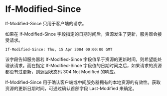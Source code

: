 # If-Modified-Since

If-Modified-Since 只用于客户端的请求。

如果在 If-Modified-Since 字段指定的日期时间后，资源发生了更新，服务器会接受请求。

```http
If-Modified-Since: Thu, 15 Apr 2004 00:00:00 GMT
```

该字段告知服务器若 If-Modified-Since 字段值早于资源的更新时间，则希望能处理该请求。而在指定 If-Modified-Since 字段值的日期时间之后，如果请求的资源都没有过更新，则返回状态码 304 Not Modified 的响应。

If-Modified-Since 用于确认客户端或中间服务器拥有的本地资源的有效性。获取资源的更新日期时间，可通过确认首部字段 Last-Modified 来确定。